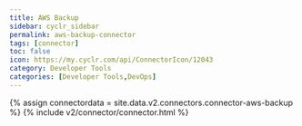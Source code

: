 ```yaml
---
title: AWS Backup
sidebar: cyclr_sidebar
permalink: aws-backup-connector
tags: [connector]
toc: false
icon: https://my.cyclr.com/api/ConnectorIcon/12043
category: Developer Tools
categories: [Developer Tools,DevOps]
---
```

{% assign connectordata = site.data.v2.connectors.connector-aws-backup %}
{% include v2/connector/connector.html %}	